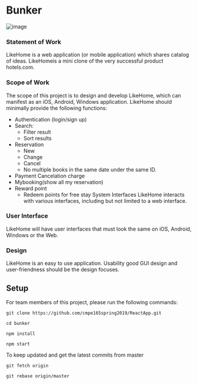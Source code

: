 # Bunker
![image](https://drive.google.com/uc?export=view&id=1cjC-sJsV3Jly4q6k0e1F5HSo68_la5FA)

### Statement of Work
LikeHome is a web application (or mobile application) which shares catalog of ideas.  LikeHomeis a mini clone of the very successful product hotels.com.

### Scope of Work
The scope of this project is to design and develop LikeHome, which can manifest as an iOS, Android, Windows application. LikeHome should minimally provide the following functions:
* Authentication (login/sign up)
* Search:
  * Filter result 
  * Sort results
* Reservation 
  * New 
  * Change 
  * Cancel
  * No multiple books in the same date under the same ID. 
* Payment Cancelation charge
* Mybooking(show all my reservation)
* Reward point
  * Redeem points for free stay System Interfaces LikeHome interacts with various interfaces, including but not limited to a web interface. 

### User Interface 
LikeHome will have user interfaces that must look the same on iOS, Android, Windows or the Web.

### Design
LikeHome is an easy to use application. Usability good GUI design and user-friendness should be the design focuses.

## Setup
For team members of this project, please run the following commands:

```git clone https://github.com/cmpe165spring2019/ReactApp.git```

```cd bunker```

```npm install```

```npm start```


To keep updated and get the latest commits from master

```git fetch origin```

```git rebase origin/master```
